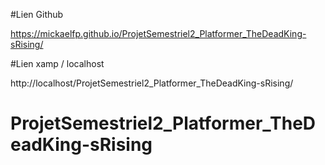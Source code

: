 #Lien Github

https://mickaelfp.github.io/ProjetSemestriel2_Platformer_TheDeadKing-sRising/

#Lien xamp / localhost

http://localhost/ProjetSemestriel2_Platformer_TheDeadKing-sRising/

# ProjetSemestriel2_Platformer_TheDeadKing-sRising
